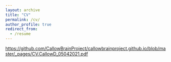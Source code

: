 ```yaml
---
layout: archive
title: "CV"
permalink: /cv/
author_profile: true
redirect_from:
  - /resume
---
```



https://github.com/CallowBrainProject/callowbrainproject.github.io/blob/master/_pages/CV.CallowD_05042021.pdf
